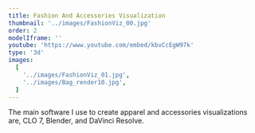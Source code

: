 ```yaml
---
title: Fashion And Accessories Visualization
thumbnail: '../images/FashionViz_00.jpg'
order: 2
modelIframe: ''
youtube: 'https://www.youtube.com/embed/kbvCcEgW97k'
type: '3d'
images:
  [
    '../images/FashionViz_01.jpg',
    '../images/Bag_render10.jpg',
  ]
---
```


The main software I use to create apparel and accessories visualizations are,
CLO 7, Blender, and DaVinci Resolve.
